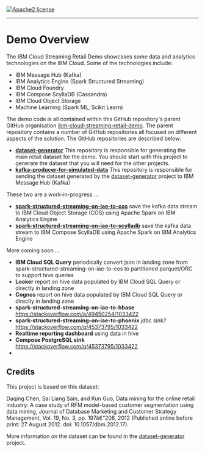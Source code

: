 [![Apache2 license](http://img.shields.io/badge/license-apache2-brightgreen.svg)](http://opensource.org/licenses/Apache-2.0)

----

# Demo Overview

The IBM Cloud Streaming Retail Demo showcases some data and analytics technologies on the IBM Cloud. Some of the technologies include:

- IBM Message Hub (Kafka)
- IBM Analytics Engine (Spark Structured Streaming)
- IBM Cloud Foundry
- IBM Compose ScyllaDB (Cassandra)
- IBM Cloud Object Storage
- Machine Learning (Spark ML, Scikit Learn)

The demo code is all contained within this GitHub repository's parent GitHub organisation [ibm-cloud-streaming-retail-demo](https://github.com/ibm-cloud-streaming-retail-demo).  The parent repository contains a number of GitHub repositories all focused on different aspects of the solution.  The GitHub repositories are described below:

- **[dataset-generator](https://github.com/ibm-cloud-streaming-retail-demo/dataset-generator)** This repository is responsible for generating the main retail dataset for the demo.  You should start with this project to generate the dataset that you will need for the other projects.
- **[kafka-producer-for-simulated-data](https://github.com/ibm-cloud-streaming-retail-demo/kafka-producer-for-simulated-data)** This repository is responsible for sending the dataset generated by the [dataset-generator](https://github.com/ibm-cloud-streaming-retail-demo/dataset-generator) project to IBM Message Hub (Kafka)

These two are a work-in-progress ...

- **[spark-structured-streaming-on-iae-to-cos](https://github.com/ibm-cloud-streaming-retail-demo/spark-structured-streaming-on-iae-to-cos)** save the kafka data stream to IBM Cloud Object Storage (COS) using Apache Spark on IBM Analytics Engine
- **[spark-structured-streaming-on-iae-to-scylladb](https://github.com/ibm-cloud-streaming-retail-demo/spark-structured-streaming-on-iae-to-scylladb)** save the kafka data stream to IBM Compose ScyllaDB using Apache Spark on IBM Analytics Engine

More coming soon ...

- **IBM Cloud SQL Query** periodically convert json in landing zone from spark-structured-streaming-on-iae-to-cos to partitioned parquet/ORC to support hive queries
- **Looker** report on hive data populated by IBM Cloud SQL Query or directly in landing zone
- **Cognos** report on hive data populated by IBM Cloud SQL Query or directly in landing zone
- **spark-structured-streaming-on-iae-to-hbase** https://stackoverflow.com/a/49450254/1033422
- **spark-structured-streaming-on-iae-to-phoenix** jdbc sink? https://stackoverflow.com/q/45373795/1033422
- **Realtime reporting dashboard** using data in hive
- **Compose PostgreSQL sink** https://stackoverflow.com/q/45373795/1033422
- 

## Credits

This project is based on this dataset:

Daqing Chen, Sai Liang Sain, and Kun Guo, Data mining for the online retail industry: A case study of RFM model-based customer segmentation using data mining, Journal of Database Marketing and Customer Strategy Management, Vol. 19, No. 3, pp. 197â€“208, 2012 (Published online before print: 27 August 2012. doi: 10.1057/dbm.2012.17).

More information on the dataset can be found in the [dataset-generator](https://github.com/ibm-cloud-streaming-retail-demo/dataset-generator) project.
